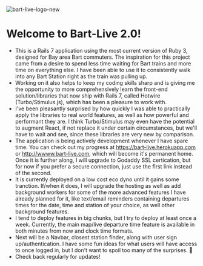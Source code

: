 ![bart-live-logo-new](https://user-images.githubusercontent.com/5009669/210657308-04c7523c-1423-4d97-9dd5-e1639f920330.png)
<br>
# Welcome to Bart-Live 2.0!

- This is a Rails 7 application using the most current version of Ruby 3, designed for Bay area Bart commuters. The inspiration for this project came from a desire to spend less time waiting for Bart trains and more time on everything else.  I have been able to use it to consistently walk into any Bart Station right as the train was pulling up.
- Working on it also helps to keep my coding skills sharp and is giving me the opportunity to more comprehensively learn the front-end solution/libraries that now ship with Rails 7, called Hotwire (Turbo/Stimulus.js), which has been a pleasure to work with.
- I've been pleasantly surprised by how quickly I was able to practically apply the libraries to real world features, as well as how powerful and performant they are.  I think Turbo/Stimulus may even have the potential to augment React, if not replace it under certain circumstances, but we'll have to wait and see, since these libraries are very new by comparison.
- The application is being actively development whenever I have spare time. You can check out my progress at https://bart-live.herokuapp.com or http://wwww.bart-live.com, which will become it's permanent home.  Once it is further along, I will upgrade to Godaddy SSL certication, but for now if you prefer a secure connection, just use the first link instead of the second. 
- It is currently deployed on a low cost eco dyno until it gains some tranction.  If/when it does, I will upgrade the hosting as well as add background workers for some of the more advanced features I have already planned for it, like text/email reminders containing departures times for the date, time and station of your choice, as well other background features.
- I tend to deploy features in big chunks, but I try to deploy at least once a week.  Currently, the main map/live departure time feature is available in both minutes from now and clock time formats.
- Next will be a Navbar, closest station finder, along with user sign up/authentication.  I have some fun ideas for what users will have access to once logged in, but I don't want to spoil too many of the surprises. 🎉
- Check back regularly for updates!
